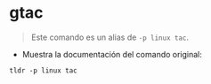 # gtac

> Este comando es un alias de `-p linux tac`.

- Muestra la documentación del comando original:

`tldr -p linux tac`
